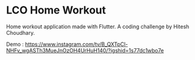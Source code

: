 # LCO Home Workout

Home workout application made with Flutter. A coding challenge by Hitesh Choudhary.

Demo : https://www.instagram.com/tv/B_QXTpCl-NHFv_wgASTh3MueJnOzOH4UrHuH140/?igshid=1s77dc1wbo7e
